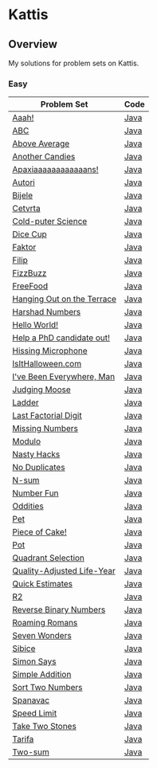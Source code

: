 # Kattis

## Overview
My solutions for problem sets on Kattis.

### Easy
| Problem Set                                                                 | Code                                                                                                       |
|-----------------------------------------------------------------------------|------------------------------------------------------------------------------------------------------------|
| [Aaah!](https://open.kattis.com/problems/aaah)                              | [Java](https://github.com/shumarb/competitive-programming/blob/main/kattis/java/Aaah.java)                 |
| [ABC](https://open.kattis.com/problems/abc)                                 | [Java](https://github.com/shumarb/competitive-programming/blob/main/kattis/java/ABC.java)                  |
| [Above Average](https://open.kattis.com/problems/aboveaverage)              | [Java](https://github.com/shumarb/competitive-programming/blob/main/kattis/java/AboveAverage.java)         |
| [Another Candies](https://open.kattis.com/problems/anothercandies)          | [Java](https://github.com/shumarb/competitive-programming/blob/main/kattis/java/AnotherCandies.java)       |
| [Apaxiaaaaaaaaaaaans!](https://open.kattis.com/problems/apaxiaaans)         | [Java](https://github.com/shumarb/competitive-programming/blob/main/kattis/java/Apaxians.java)             |
| [Autori](https://open.kattis.com/problems/autori)                           | [Java](https://github.com/shumarb/competitive-programming/blob/main/kattis/java/Autori.java)               |
| [Bijele](https://open.kattis.com/problems/bijele)                           | [Java](https://github.com/shumarb/competitive-programming/blob/main/kattis/java/Bijele.java)               |
| [Cetvrta](https://open.kattis.com/problems/cetvrta)                         | [Java](https://github.com/shumarb/competitive-programming/blob/main/kattis/kattis/java/Cetvrta.java)       |
| [Cold-puter Science](https://open.kattis.com/problems/cold)                 | [Java](https://github.com/shumarb/competitive-programming/blob/main/kattis/java/CS.java)                   |
| [Dice Cup](https://open.kattis.com/problems/dicecup)                        | [Java](https://github.com/shumarb/competitive-programming/blob/main/kattis/java/Dice.java)                 |
| [Faktor](https://open.kattis.com/problems/faktor)                           | [Java](https://github.com/shumarb/competitive-programming/blob/main/kattis/java/Faktor.java)               |
| [Filip](https://open.kattis.com/problems/filip)                             | [Java](https://github.com/shumarb/competitive-programming/blob/main/kattis/java/Filip.java)                |
| [FizzBuzz](https://open.kattis.com/problems/fizzbuzz)                       | [Java](https://github.com/shumarb/competitive-programming/blob/main/kattis/java/FizzBuzz.java)             |
| [FreeFood](https://open.kattis.com/problems/freefood)                       | [Java](https://github.com/shumarb/competitive-programming/blob/main/kattis/java/FreeFood.java)             |
| [Hanging Out on the Terrace](https://open.kattis.com/problems/hangingout)   | [Java](https://github.com/shumarb/competitive-programming/blob/main/kattis/java/HangingOut.java)           |
| [Harshad Numbers](https://open.kattis.com/problems/harshadnumbers)          | [Java](https://github.com/shumarb/competitive-programming/blob/main/kattis/java/Harshad.java)              |
| [Hello World!](https://open.kattis.com/problems/hello)                      | [Java](https://github.com/shumarb/competitive-programming/blob/main/kattis/java/HelloWorld.java)           |
| [Help a PhD candidate out!](https://open.kattis.com/problems/helpaphd)      | [Java](https://github.com/shumarb/competitive-programming/blob/main/kattis/java/HelpPhD.java)              |
| [Hissing Microphone](https://open.kattis.com/problems/hissingmicrophone)    | [Java](https://github.com/shumarb/competitive-programming/blob/main/kattis/java/Hiss.java)                 |
| [IsItHalloween.com](https://open.kattis.com/problems/isithalloween)         | [Java](https://github.com/shumarb/competitive-programming/blob/main/kattis/java/IsItHalloween.java)        |
| [I've Been Everywhere, Man](https://open.kattis.com/problems/everywhere)    | [Java](https://github.com/shumarb/competitive-programming/blob/main/kattis/java/IveBeenEverywhereMan.java) |
| [Judging Moose](https://open.kattis.com/problems/judgingmoose)              | [Java](https://github.com/shumarb/competitive-programming/blob/main/kattis/java/JudgingMoose.java)         |
| [Ladder](https://open.kattis.com/problems/ladder)                           | [Java](https://github.com/shumarb/competitive-programming/blob/main/kattis/java/Ladder.java)               |
| [Last Factorial Digit](https://open.kattis.com/problems/lastfactorialdigit) | [Java](https://github.com/shumarb/competitive-programming/blob/main/kattis/java/LFD.java)                  |
| [Missing Numbers](https://open.kattis.com/problems/missingnumbers)          | [Java](https://github.com/shumarb/competitive-programming/blob/main/kattis/java/MissingNumbers.java)       |
| [Modulo](https://open.kattis.com/problems/modulo)                           | [Java](https://github.com/shumarb/competitive-programming/blob/main/kattis/java/Modulo.java)               |
| [Nasty Hacks](https://open.kattis.com/problems/nastyhacks)                  | [Java](https://github.com/shumarb/competitive-programming/blob/main/kattis/java/NastyHacks.java)           |
| [No Duplicates](https://open.kattis.com/problems/nodup)                     | [Java](https://github.com/shumarb/competitive-programming/blob/main/kattis/java/ND.java)                   |
| [N-sum](https://open.kattis.com/problems/nsum)                              | [Java](https://github.com/shumarb/competitive-programming/blob/main/kattis/java/NSum.java)                 |
| [Number Fun](https://open.kattis.com/problems/numberfun)                    | [Java](https://github.com/shumarb/competitive-programming/blob/main/java/NumberFun.java)                   |
| [Oddities](https://open.kattis.com/problems/oddities)                       | [Java](https://github.com/shumarb/competitive-programming/blob/main/kattis/java/Oddities.java)             |
| [Pet](https://open.kattis.com/problems/pet)                                 | [Java](https://github.com/shumarb/competitive-programming/blob/main/kattis/java/Pet.java)                  |
| [Piece of Cake!](https://open.kattis.com/problems/pieceofcake2)             | [Java](https://github.com/shumarb/competitive-programming/blob/main/kattis/java/PieceOfCake.java)          |
| [Pot](https://open.kattis.com/problems/pot)                                 | [Java](https://github.com/shumarb/competitive-programming/blob/main/kattis/java/Pot.java)                  |
| [Quadrant Selection](https://open.kattis.com/problems/quadrant)             | [Java](https://github.com/shumarb/competitive-programming/blob/main/kattis/java/Quadrant.java)             |
| [Quality-Adjusted Life-Year](https://open.kattis.com/problems/qaly)         | [Java](https://github.com/shumarb/competitive-programming/blob/main/kattis/java/QALY.java)                 |
| [Quick Estimates](https://open.kattis.com/problems/quickestimate)           | [Java](https://github.com/shumarb/competitive-programming/blob/main/kattis/java/QuickEstimates.java)       |
| [R2](https://open.kattis.com/problems/r2)                                   | [Java](https://github.com/shumarb/competitive-programming/blob/main/kattis/java/R2.java)                   |
| [Reverse Binary Numbers](https://open.kattis.com/problems/reversebinary)    | [Java](https://github.com/shumarb/competitive-programming/blob/main/kattis/java/Reverse.java)              |
| [Roaming Romans](https://open.kattis.com/problems/romans)                   | [Java](https://github.com/shumarb/competitive-programming/blob/main/kattis/java/Romans.java)               |
| [Seven Wonders](https://open.kattis.com/problems/sevenwonders)              | [Java](https://github.com/shumarb/competitive-programming/blob/main/kattis/java/SW.java)                   |
| [Sibice](https://open.kattis.com/problems/sibice)                           | [Java](https://github.com/shumarb/competitive-programming/blob/main/kattis/java/Sibice.java)               |
| [Simon Says](https://open.kattis.com/problems/simonsays)                    | [Java](https://github.com/shumarb/competitive-programming/blob/main/kattis/java/SimonSays.java)            |
| [Simple Addition](https://open.kattis.com/problems/simpleaddition)          | [Java](https://github.com/shumarb/competitive-programming/blob/main/kattis/java/SimpleAddition.java)       |
| [Sort Two Numbers](https://open.kattis.com/problems/sorttwonumbers)         | [Java](https://github.com/shumarb/competitive-programming/blob/main/kattis/java/SortTwoNumbers.java)       |
| [Spanavac](https://open.kattis.com/problems/spavanac)                       | [Java](https://github.com/shumarb/competitive-programming/blob/main/kattis/java/Spanavac.java)             |
| [Speed Limit](https://open.kattis.com/problems/speedlimit)                  | [Java](https://github.com/shumarb/competitive-programming/blob/main/kattis/java/SpeedLimit.java)           |
| [Take Two Stones](https://open.kattis.com/problems/twostones)               | [Java](https://github.com/shumarb/competitive-programming/blob/main/kattis/java/TTS.java)                  |
| [Tarifa](https://open.kattis.com/problems/tarifa)                           | [Java](https://github.com/shumarb/competitive-programming/blob/main/java/Tarifa.java)                      |
| [Two-sum](https://open.kattis.com/problems/twosum)                          | [Java](https://github.com/shumarb/competitive-programming/blob/main/kattis/java/TwoSum.java)               |
